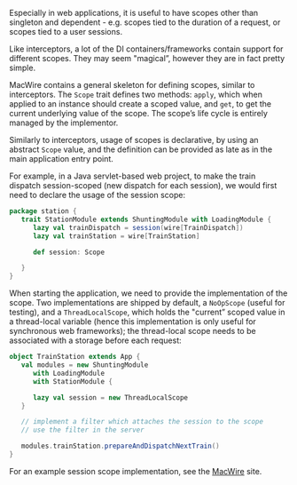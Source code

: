 
Especially in web applications, it is useful to have scopes other than singleton and dependent - e.g. scopes tied to the duration of a request, or scopes tied to a user sessions. 

Like interceptors, a lot of the DI containers/frameworks contain support for different scopes. They may seem "magical”, however they are in fact pretty simple.

MacWire contains a general skeleton for defining scopes, similar to interceptors. The `Scope` trait defines two methods: `apply`, which when applied to an instance should create a scoped value, and `get`, to get the current underlying value of the scope. The scope’s life cycle is entirely managed by the implementor.

Similarly to interceptors, usage of scopes is declarative, by using an abstract `Scope` value, and the definition can be provided as late as in the main application entry point.

For example, in a Java servlet-based web project, to make the train dispatch session-scoped (new dispatch for each session), we would first need to declare the usage of the session scope:

````scala
package station {
   trait StationModule extends ShuntingModule with LoadingModule {
      lazy val trainDispatch = session(wire[TrainDispatch])
      lazy val trainStation = wire[TrainStation]

      def session: Scope

   }
}
````  

When starting the application, we need to provide the implementation of the scope. Two implementations are shipped by default, a `NoOpScope` (useful for testing), and a `ThreadLocalScope`, which holds the "current” scoped value in a thread-local variable (hence this implementation is only useful for synchronous web frameworks); the thread-local scope needs to be associated with a storage before each request:

````scala
object TrainStation extends App {
   val modules = new ShuntingModule
      with LoadingModule
      with StationModule {

      lazy val session = new ThreadLocalScope
   }

   // implement a filter which attaches the session to the scope
   // use the filter in the server

   modules.trainStation.prepareAndDispatchNextTrain()   
}   
````

For an example session scope implementation, see the [MacWire](https://github.com/adamw/macwire) site.